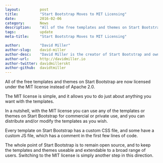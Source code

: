 ```yaml
---
layout:			post
title:			"Start Bootstrap Moves to MIT Licensing"
date:			2016-02-06
category:		News
description:	"All of the free templates and themes on Start Bootstrap are now licensed under the MIT license..."
tags:			update
meta-title:		"Start Bootstrap Moves to MIT Licensing"

author:			"David Miller"
author-slug:	david-miller
author-desc:	"David Miller is the creator of Start Bootstrap and owner of Blackrock Digital. He is a front end web designer and developer working out of sunny Orlando, Florida."
author-url:		http://davidmiller.io
author-twitter:	davidmillerskt
author-github:	davidtmiller
---
```

All of the free templates and themes on Start Bootstrap are now licensed under the MIT license instead of Apache 2.0.

The MIT license is simple, and it allows you to do just about anything you want with the templates.

In a nutshell, with the MIT license you can use any of the templates or themes on Start Bootstrap for commercial or private use, and you can distribute and/or modify the templates as you wish.

Every template on Start Bootstrap has a custom CSS file, and some have a custom JS file, which has a comment in the first few lines of code.

The whole point of Start Bootstrap is to remain open source, and to keep the templates and themes useable and extendable to a broad range of users. Switching to the MIT license is simply another step in this direction.